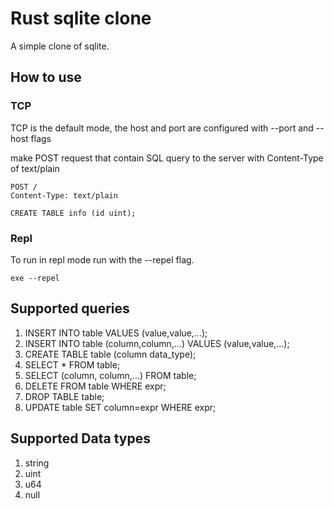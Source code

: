 # Rust sqlite clone

A simple clone of sqlite.

## How to use

### TCP

TCP is the default mode,
the host and port are configured with
--port and --host flags

make POST request that contain SQL query to the server with Content-Type of text/plain

```http
POST /
Content-Type: text/plain

CREATE TABLE info (id uint);

```

### Repl

To run in repl mode run with the --repel flag.

```
exe --repel
```

## Supported queries

1. INSERT INTO table VALUES (value,value,...);
1. INSERT INTO table (column,column,...) VALUES (value,value,...);
1. CREATE TABLE table (column data_type);
1. SELECT \* FROM table;
1. SELECT (column, column,...) FROM table;
1. DELETE FROM table WHERE expr;
1. DROP TABLE table;
1. UPDATE table SET column=expr WHERE expr;

## Supported Data types

1. string
1. uint
1. u64
1. null

